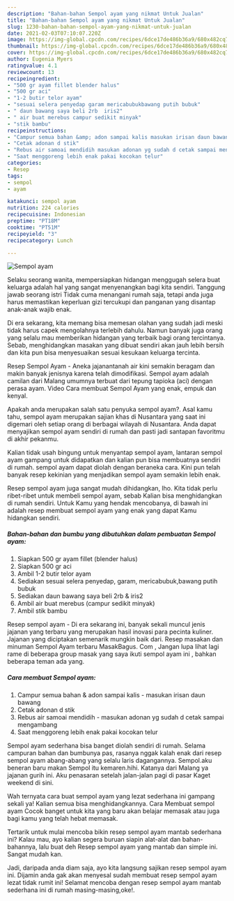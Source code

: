 ```yaml
---
description: "Bahan-bahan Sempol ayam yang nikmat Untuk Jualan"
title: "Bahan-bahan Sempol ayam yang nikmat Untuk Jualan"
slug: 1230-bahan-bahan-sempol-ayam-yang-nikmat-untuk-jualan
date: 2021-02-03T07:10:07.220Z
image: https://img-global.cpcdn.com/recipes/6dce17de486b36a9/680x482cq70/sempol-ayam-foto-resep-utama.jpg
thumbnail: https://img-global.cpcdn.com/recipes/6dce17de486b36a9/680x482cq70/sempol-ayam-foto-resep-utama.jpg
cover: https://img-global.cpcdn.com/recipes/6dce17de486b36a9/680x482cq70/sempol-ayam-foto-resep-utama.jpg
author: Eugenia Myers
ratingvalue: 4.1
reviewcount: 13
recipeingredient:
- "500 gr ayam fillet blender halus"
- "500 gr aci"
- "1-2 butir telor ayam"
- "sesuai selera penyedap garam mericabubukbawang putih bubuk"
- " daun bawang saya beli 2rb  iris2"
- " air buat merebus campur sedikit minyak"
- "stik bambu"
recipeinstructions:
- "Campur semua bahan &amp; adon sampai kalis masukan irisan daun bawang"
- "Cetak adonan d stik"
- "Rebus air samoai mendidih masukan adonan yg sudah d cetak sampai mengambang"
- "Saat menggoreng lebih enak pakai kocokan telur"
categories:
- Resep
tags:
- sempol
- ayam

katakunci: sempol ayam 
nutrition: 224 calories
recipecuisine: Indonesian
preptime: "PT18M"
cooktime: "PT51M"
recipeyield: "3"
recipecategory: Lunch

---
```



![Sempol ayam](https://img-global.cpcdn.com/recipes/6dce17de486b36a9/680x482cq70/sempol-ayam-foto-resep-utama.jpg)

Selaku seorang wanita, mempersiapkan hidangan menggugah selera buat keluarga adalah hal yang sangat menyenangkan bagi kita sendiri. Tanggung jawab seorang istri Tidak cuma menangani rumah saja, tetapi anda juga harus memastikan keperluan gizi tercukupi dan panganan yang disantap anak-anak wajib enak.

Di era  sekarang, kita memang bisa memesan olahan yang sudah jadi meski tidak harus capek mengolahnya terlebih dahulu. Namun banyak juga orang yang selalu mau memberikan hidangan yang terbaik bagi orang tercintanya. Sebab, menghidangkan masakan yang dibuat sendiri akan jauh lebih bersih dan kita pun bisa menyesuaikan sesuai kesukaan keluarga tercinta. 

Resep Sempol Ayam - Aneka jajanantanah air kini semakin beragam dan makin banyak jenisnya karena telah dimodifikasi. Sempol ayam adalah camilan dari Malang umumnya terbuat dari tepung tapioka (aci) dengan perasa ayam. Video Cara membuat Sempol Ayam yang enak, empuk dan kenyal.

Apakah anda merupakan salah satu penyuka sempol ayam?. Asal kamu tahu, sempol ayam merupakan sajian khas di Nusantara yang saat ini digemari oleh setiap orang di berbagai wilayah di Nusantara. Anda dapat menyajikan sempol ayam sendiri di rumah dan pasti jadi santapan favoritmu di akhir pekanmu.

Kalian tidak usah bingung untuk menyantap sempol ayam, lantaran sempol ayam gampang untuk didapatkan dan kalian pun bisa membuatnya sendiri di rumah. sempol ayam dapat diolah dengan beraneka cara. Kini pun telah banyak resep kekinian yang menjadikan sempol ayam semakin lebih enak.

Resep sempol ayam juga sangat mudah dihidangkan, lho. Kita tidak perlu ribet-ribet untuk membeli sempol ayam, sebab Kalian bisa menghidangkan di rumah sendiri. Untuk Kamu yang hendak mencobanya, di bawah ini adalah resep membuat sempol ayam yang enak yang dapat Kamu hidangkan sendiri.

<!--inarticleads1-->

##### Bahan-bahan dan bumbu yang dibutuhkan dalam pembuatan Sempol ayam:

1. Siapkan 500 gr ayam fillet (blender halus)
1. Siapkan 500 gr aci
1. Ambil 1-2 butir telor ayam
1. Sediakan sesuai selera penyedap, garam, mericabubuk,bawang putih bubuk
1. Sediakan  daun bawang saya beli 2rb &amp; iris2
1. Ambil  air buat merebus (campur sedikit minyak)
1. Ambil stik bambu


Resep sempol ayam - Di era sekarang ini, banyak sekali muncul jenis jajanan yang terbaru yang merupakan hasil inovasi para pecinta kuliner. Jajanan yang diciptakan semenarik mungkin baik dari. Resep masakan dan minuman Sempol Ayam terbaru MasakBagus. Com , Jangan lupa lihat lagi rame di beberapa group masak yang saya ikuti sempol ayam ini , bahkan beberapa teman ada yang. 

<!--inarticleads2-->

##### Cara membuat Sempol ayam:

1. Campur semua bahan &amp; adon sampai kalis - masukan irisan daun bawang
1. Cetak adonan d stik
1. Rebus air samoai mendidih - masukan adonan yg sudah d cetak sampai mengambang
1. Saat menggoreng lebih enak pakai kocokan telur


Sempol ayam sederhana bisa banget diolah sendiri di rumah. Selama campuran bahan dan bumbunya pas, rasanya nggak kalah enak dari resep sempol ayam abang-abang yang selalu laris dagangannya. Sempol.aku beneran baru makan Sempol itu kemaren.hihi. Katanya dari Malang ya jajanan gurih ini. Aku penasaran setelah jalan-jalan pagi di pasar Kaget weekend di sini. 

Wah ternyata cara buat sempol ayam yang lezat sederhana ini gampang sekali ya! Kalian semua bisa menghidangkannya. Cara Membuat sempol ayam Cocok banget untuk kita yang baru akan belajar memasak atau juga bagi kamu yang telah hebat memasak.

Tertarik untuk mulai mencoba bikin resep sempol ayam mantab sederhana ini? Kalau mau, ayo kalian segera buruan siapin alat-alat dan bahan-bahannya, lalu buat deh Resep sempol ayam yang mantab dan simple ini. Sangat mudah kan. 

Jadi, daripada anda diam saja, ayo kita langsung sajikan resep sempol ayam ini. Dijamin anda gak akan menyesal sudah membuat resep sempol ayam lezat tidak rumit ini! Selamat mencoba dengan resep sempol ayam mantab sederhana ini di rumah masing-masing,oke!.

